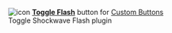 ![icon](https://raw.github.com/Infocatcher/Custom_Buttons/master/Toggle_Flash/icon.png)&nbsp;<a href="http://infocatcher.github.com/Custom_Buttons/install/toggleFlash.html"><strong>Toggle Flash</strong></a> button for [Custom Buttons](https://addons.mozilla.org/addon/custom-buttons/)
<br>Toggle Shockwave Flash plugin
